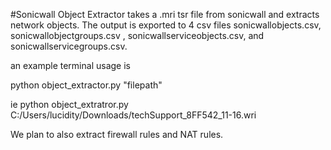 #Sonicwall Object Extractor
takes a .mri tsr file from sonicwall and extracts network objects. The output is exported to 4 csv files sonicwallobjects.csv, sonicwallobjectgroups.csv , sonicwallserviceobjects.csv, and sonicwallservicegroups.csv. 

an example terminal usage  is 

python object_extractor.py "filepath"

ie
python object_extratror.py C:/Users/lucidity/Downloads/techSupport_8FF542_11-16.wri

We plan to also extract firewall rules and NAT rules. 
